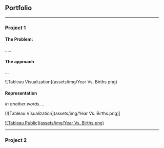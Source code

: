 ## Portfolio

---

### Project 1

#### The Problem:
.....

#### The approach
...

![Tableau Visualization](assets/img/Year Vs. Births.png)

#### Representation
*in another words*....

[![Tableau Visualization](assets/img/Year Vs. Births.png)]

[![Tableau Public](assets/img/Year Vs. Births.png)](https://public.tableau.com/app/profile/silvia.bebawy/viz/BirthDatayear-births/Sheet32)


---

### Project 2

